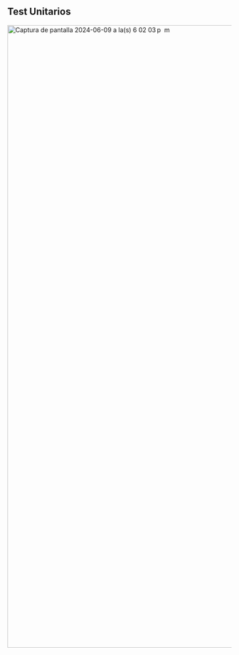 ## Test Unitarios

<img width="1396" alt="Captura de pantalla 2024-06-09 a la(s) 6 02 03 p  m" src="https://github.com/arijalkemy/java-w26/assets/164801871/3d0597b9-f569-43f2-9109-0d8b7876ed27">
